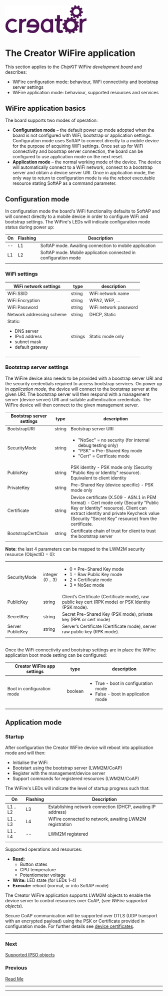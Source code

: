 ﻿
![](img.png)
----


# The Creator WiFire application
This section applies to the *ChipKIT WiFire development board* and describes:  

* WiFire configuration mode: behaviour, WiFi connectivity and bootstrap server settings 
* WiFire application mode: behaviour, supported resources and services  
  

## WiFire application basics
The board supports two modes of operation:  

* **Configuration mode** – the default power up mode adopted when the board is not configured with WiFi, bootstrap or application settings. Configuration mode uses SoftAP to connect directly to a mobile device for the purpose of acquiring WiFi settings. Once set up for WiFi connectivity and boostrap server connection, the board can be configured to use application mode on the next reset.  
* **Application mode** – the normal working mode of the device. The device will automatically connect to a WiFi network, connect to a bootstrap server and obtain a device server URI. Once in application mode, the only way to return to configuration mode is via the *reboot* executable resource stating SoftAP as a command parameter.  


## Configuration mode

In configuration mode the board's WiFi functionality defaults to SoftAP and will connect directly to a mobile device in order to configure WiFi and bootstrap settings. The WiFire's LEDs will indicate configuration mode status during power up:

| On | Flashing | Description |
|-----|-----|-----|
| -- | L1 | SoftAP mode. Awaiting connection to mobile application |  
| L1 | L2 | SoftAP mode. Mobile application connected in configuration mode |  
|||| 


### WiFi settings  

| WiFi network settings | type | description |  
|-----|-----|-----|  
| WiFi SSID | string | WiFi network name |  
| WiFi Encryption | string | WPA2, WEP, ... |  
| WiFi Password | string | WiFi network password |  
| Network addressing scheme | string | DHCP, Static |  
| Static: <ul><li>DNS server</li><li>IPv4 address</li><li>subnet mask</li><li>default gateway</li></ul> | strings | Static mode only |  
||||  


### Bootstrap server settings  

The WiFire device also needs to be provided with a boostrap server URI and the security credentials required to access bootstrap services. On power up in *application mode*, the device will connect to the bootstrap server at the given URI. The bootstrap server will then respond with a management server (device server) URI and suitable authentication credentials. The WiFire device will then connect to the given management server.
<br>

 
| Bootstrap server settings | type | description |  
|-----|-----|-----|  
| BootstrapURI | string | Bootstrap server URI |  
| SecurityMode | string | <ul><li>"NoSec" = no security (for internal debug testing only)</li><li>"PSK" = Pre-Shared Key  mode</li><li>"Cert" = Certficate mode</li></ul> |  
| PublicKey | string | PSK identity - PSK mode only (Security "Public Key or Identity" resource). Equivalent to client identity |  
| PrivateKey | string | Pre-Shared Key (device specific) - PSK mode only |  
| Certificate | string | Device certificate (X.509 - ASN.1 in PEM format) - Cert mode only (Security "Public Key or Identity" resource). Client can extract identity and private Keycheck value (Security "Secret Key" resource) from the certificate. |  
| BootstrapCertChain | string | Certificate chain of trust for client to trust the bootstrap server |  
||||
 
**Note**: the last 4 parameters can be mapped to the LWM2M security resource (ObjectID = 0):  

| | | |  
|-----|-----|-----|  
| SecurityMode | integer<br>(0 .. 3) | <ul><li>0 = Pre-Shared Key mode</li><li>1 = Raw Public Key mode</li><li>2 = Certificate mode</li><li>3 = NoSec mode</li></ul> |  
| PublicKey | string | Client’s Certificate (Certificate mode), raw public key cert (RPK mode) or PSK Identity (PSK mode). |  
| SecretKey | string | Secret Pre-Shared Key (PSK mode), private key (RPK or cert mode) |  
| Server PublicKey | string | Server’s Certificate (Certificate mode), server raw public key (RPK mode). |  
||||


<br>
Once the WiFi connectivity and bootstrap settings are in place the WiFire application boot mode setting can be configured:  
<br>

| Creator WiFire app settings | type | description |  
|-----|-----|-----|  
| Boot in configuration mode | boolean | <ul><li>True - boot in configuration mode</li><li>False - boot in application mode</li></ul> |  
||||

## Application mode

### Startup  
After configuration the Creator WiFire device will reboot into application mode and will then: 
 
* Initialise the WiFi  
* Bootstart using the bootstrap server (LWM2M/CoAP)  
* Register with the management/device server  
* Support commands for registered resources (LWM2M/CoAP)  

The WiFire's LEDs will indicate the level of startup progress such that:


| On | Flashing | Description |
|-----|-----|-----|
| L1 .. L2 | L3 | Establishing network connection (DHCP, awaiting IP address)|  
| L1 .. L3 | L4 | WiFire connected to network, awaiting LWM2M registration |  
| L1 .. L4 | -- | LWM2M registered |  
||||  



Supported operations and resources: 
 
* **Read:** 
    * Button states  
	* CPU temperature  
	* Potentiometer voltage  
* **Write:** LED state (for LEDs 1-4) 
* **Execute:** reboot (normal, or into SoftAP mode)  

The Creator WiFire application supports LWM2M objects to enable the device server to control resources over CoAP, (see *WiFire supported objects*).

Secure CoAP communication will be supported over DTLS (UDP transport with an encrypted payload) using the PSK or Certificate provided in configuration mode. For further details see [device certificates](devCerts.md).  

----

### Next

[Supported IPSO objects](supportedObjects.md)  

### Previous

[Read Me](../README.md)  

----

----
